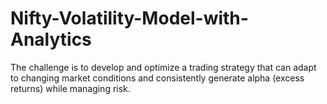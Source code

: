# Nifty-Volatility-Model-with-Analytics
The challenge is to develop and optimize a trading strategy that can adapt to changing market conditions and consistently generate alpha (excess returns) while managing risk.

